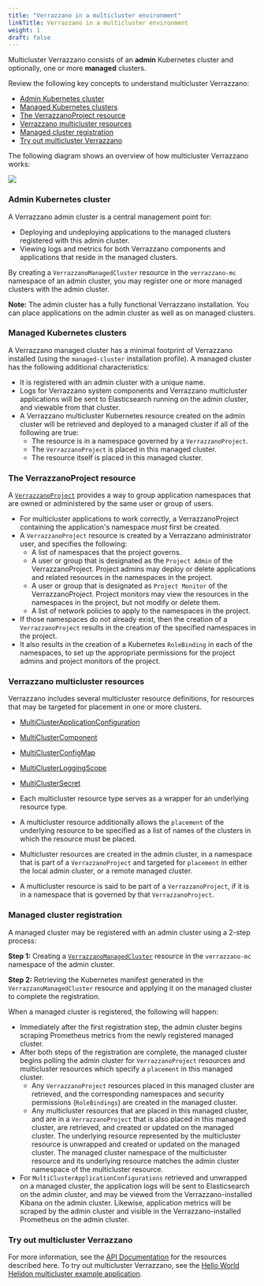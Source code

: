 ```yaml
---
title: "Verrazzano in a multicluster environment"
linkTitle: Verrazzano in a multicluster environment
weight: 1
draft: false
---
```


Multicluster Verrazzano consists of an **admin** Kubernetes cluster and optionally, one or more **managed** clusters.

Review the following key concepts to understand multicluster Verrazzano:
- [Admin Kubernetes cluster](#admin-kubernetes-cluster)
- [Managed Kubernetes clusters](#managed-kubernetes-clusters)
- [The VerrazzanoProject resource](#the-verrazzanoproject-resource)
- [Verrazzano multicluster resources](#verrazzano-multicluster-resources)
- [Managed cluster registration](#managed-cluster-registration)
- [Try out multicluster Verrazzano](#try-out-multicluster-verrazzano)

The following diagram shows an overview of how multicluster Verrazzano works:


![](../../images/VerrazzanoMultiCluster.png)

### Admin Kubernetes cluster
A Verrazzano admin cluster is a central management point for:
- Deploying and undeploying applications to the managed clusters registered with this admin cluster.
- Viewing logs and metrics for both Verrazzano components and applications that reside in the managed clusters.

By creating a `VerrazzanoManagedCluster` resource in the `verrazzano-mc` namespace of an admin cluster, you may
register one or more managed clusters with the admin cluster.

**Note:** The admin cluster has a fully functional Verrazzano installation. You can place applications on the admin
cluster as well as on managed clusters.

### Managed Kubernetes clusters
A Verrazzano managed cluster has a minimal footprint of Verrazzano installed (using the `managed-cluster`
installation profile). A managed cluster has the following additional characteristics:
- It is registered with an admin cluster with a unique name.
- Logs for Verrazzano system components and Verrazzano multicluster applications will be sent to
  Elasticsearch running on the admin cluster, and viewable from that cluster.
- A Verrazzano multicluster Kubernetes resource created on the admin cluster will be retrieved and deployed to a
  managed cluster if all of the following are true:
  - The resource is in a namespace governed by a `VerrazzanoProject`.
  - The `VerrazzanoProject` is placed in this managed cluster.
  - The resource itself is placed in this managed cluster.

### The VerrazzanoProject resource
A [`VerrazzanoProject`](../../reference/api/multicluster/verrazzanoproject "api docs") provides a way to group application namespaces that are owned or administered by the
same user or group of users. 
- For multicluster applications to work correctly, a VerrazzanoProject containing the application's namespace _must_
  first be created.
- A `VerrazzanoProject` resource is created by a Verrazzano administrator user, and specifies the following:
  - A list of namespaces that the project governs.
  - A user or group that is designated as the `Project Admin` of the VerrazzanoProject. Project admins may deploy
    or delete applications and related resources in the namespaces in the project.
  - A user or group that is designated as `Project Monitor` of the VerrazzanoProject. Project monitors may view 
    the resources in the namespaces in the project, but not modify or delete them.
  - A list of network policies to apply to the namespaces in the project.
- If those namespaces do not already exist, then the creation of a `VerrazzanoProject` results in the creation of the
  specified namespaces in the project.
- It also results in the creation of a Kubernetes `RoleBinding` in each of the namespaces, to set up the appropriate
  permissions for the project admins and project monitors of the project.
  
### Verrazzano multicluster resources
Verrazzano includes several multicluster resource definitions, for resources that may be targeted for placement in one
or more clusters.

- [MultiClusterApplicationConfiguration](../../reference/api/multicluster/multiclusterapplicationconfiguration "api docs")
- [MultiClusterComponent](../../reference/api/multicluster/multiclustercomponent "api docs")
- [MultiClusterConfigMap](../../reference/api/multicluster/multiclusterconfigmap "api docs")
- [MultiClusterLoggingScope](../../reference/api/multicluster/multiclusterloggingscope "api docs")
- [MultiClusterSecret](../../reference/api/multicluster/multiclustersecret "api docs")


- Each multicluster resource type serves as a wrapper for an underlying resource type.
- A multicluster resource additionally allows the `placement` of the underlying resource to be specified as a list of
  names of the clusters in which the resource must be placed.
- Multicluster resources are created in the admin cluster, in a namespace that is part of a `VerrazzanoProject`
  and targeted for `placement` in either the local admin cluster, or a remote managed cluster.
- A multicluster resource is said to be part of a `VerrazzanoProject`, if it is in a namespace that is governed 
  by that `VerrazzanoProject`.

### Managed cluster registration
A managed cluster may be registered with an admin cluster using a 2-step process:

**Step 1:** Creating a [`VerrazzanoManagedCluster`](../../reference/api/multicluster/verrazzanomanagedcluster "api docs") resource in the `verrazzano-mc` namespace of the admin cluster.

**Step 2:** Retrieving the Kubernetes manifest generated in the `VerrazzanoManagedCluster` resource and applying it on 
   the managed cluster to complete the registration.
   
When a managed cluster is registered, the following will happen:

- Immediately after the first registration step, the admin cluster begins scraping Prometheus metrics from the newly
   registered managed cluster.
- After both steps of the registration are complete, the managed cluster begins polling the admin cluster for
   `VerrazzanoProject` resources and multicluster resources which specify a `placement` in this managed cluster.
    -  Any `VerrazzanoProject` resources placed in this managed cluster are retrieved, and the corresponding namespaces 
   and security permissions (`RoleBindings`) are created in the managed cluster.
    - Any multicluster resources that are placed in this managed cluster, and are in a `VerrazzanoProject` that is 
       also placed in this managed cluster, are retrieved, and created or updated on the managed cluster. The 
       underlying resource represented by the multicluster resource is unwrapped and created or updated on the managed
       cluster. The managed cluster namespace of the multicluster resource and its underlying resource matches 
       the admin cluster namespace of the multicluster resource.
- For `MultiClusterApplicationConfigurations` retrieved and unwrapped on a managed cluster, the application logs will
   be sent to Elasticsearch on the admin cluster, and may be viewed from the Verrazzano-installed Kibana on the 
   admin cluster. Likewise, application metrics will be scraped by the admin cluster and visible in the 
   Verrazzano-installed Prometheus on the admin cluster.

### Try out multicluster Verrazzano
For more information, see the [API Documentation](../../reference/api/) for the resources described here.
To try out multicluster Verrazzano, see the [Hello World Helidon multicluster example application](https://github.com/verrazzano/verrazzano/tree/master/examples/multicluster/hello-helidon).